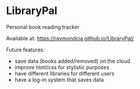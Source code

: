 # LibraryPal
Personal book reading tracker

Available at: https://raymondcja.github.io/LibraryPal/

Future features:
- save data (books added/removed) on the cloud
- improve html/css for stylistic purposes
- have different libraries for different users
- have a log-in system that saves data
